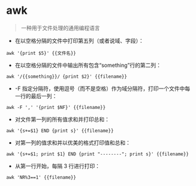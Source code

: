 # awk

> 一种用于文件处理的通用编程语言

- 在以空格分隔的文件中打印第五列（或者说域、字段）：

`awk '{print $5}' {{文件名}}`

- 在以空格分隔的文件中输出所有包含“something”行的第二列：

`awk '/{{something}}/ {print $2}' {{filename}}`

- -F 指定分隔符，使用逗号（而不是空格）作为域分隔符，打印一个文件中每一行的最后一列：

`awk -F ',' '{print $NF}' {{filename}}`

- 对文件第一列的所有值求和并打印总和：

`awk '{s+=$1} END {print s}' {{filename}}`

- 对第一列的值求和并以优美的格式打印值和总和：

`awk '{s+=$1; print $1} END {print "--------"; print s}' {{filename}}`

- 从第一行开始，每隔 3 行进行打印：

`awk 'NR%3==1' {{filename}}`

[#]: contributors: ([琳小梁]，[🐠]，[王兴宇]，[诗翔]，[darksuོn]，[Zxx]，[白宦成])